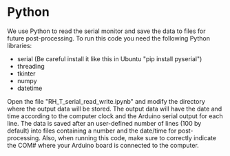 # Python
We use Python to read the serial monitor and save the data to files for future post-processing. To run this code you need the following Python libraries:

* serial (Be careful install it like this in Ubuntu "pip install pyserial")
* threading
* tkinter
* numpy
* datetime

Open the file "RH_T_serial_read_write.ipynb" and modify the directory where the output data will be stored. The output data will have the date and time according to the computer clock and the Arduino serial output for each line. The data is saved after an user-defined number of lines (100 by default) into files containing a number and the date/time for post-processing. Also, when running this code, make sure to correctly indicate the COM# where your Arduino board is connected to the computer.
